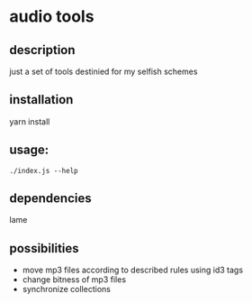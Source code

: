 # audio tools

## description

just a set of tools destinied for my selfish schemes

## installation

yarn install

## usage: 

```
./index.js --help
```

## dependencies

lame

## possibilities

- move mp3 files according to described rules using id3 tags
- change bitness of mp3 files
- synchronize collections
